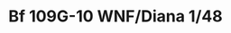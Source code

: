 ---
title: "Bf 109G-10 WNF/Diana 1/48"
price: 3600 
desc: "PROFIPACK, Bf 109G-10 WNF/Diana 1/48, razmera: 1/48"
img_path: "/assets/img/82161.jpg"
brand: EDUARD
available: false
special_offer: false
new: false
soon: false
cat: "Plasticne-Makete"
subcat: "PM-EDUARD"
subsubcat: ""
sifra: "82161"
---